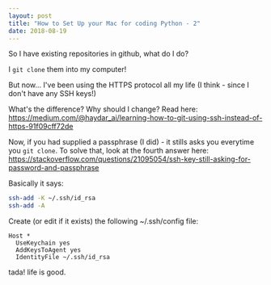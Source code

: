 ```yaml
---
layout: post
title: "How to Set Up your Mac for coding Python - 2"
date: 2018-08-19
---
```


So I have existing repositories in github, what do I do?

I `git clone` them into my computer!

But now... I've been using the HTTPS protocol all my life (I think - since I don't have any SSH keys!)

What's the difference? Why should I change? Read here: https://medium.com/@haydar_ai/learning-how-to-git-using-ssh-instead-of-https-91f09cff72de

Now, if you had supplied a passphrase (I did) - it stills asks you everytime you `git clone`. To solve that, look at the fourth answer here: https://stackoverflow.com/questions/21095054/ssh-key-still-asking-for-password-and-passphrase

Basically it says:

```bash
ssh-add -K ~/.ssh/id_rsa
ssh-add -A
```

Create (or edit if it exists) the following ~/.ssh/config file:

```
Host *
  UseKeychain yes
  AddKeysToAgent yes
  IdentityFile ~/.ssh/id_rsa
```

tada! life is good.